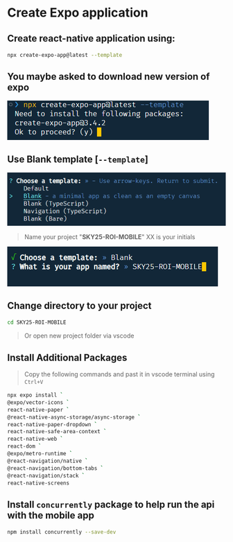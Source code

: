 # Create Expo application

## Create react-native application using:

```bash
npx create-expo-app@latest --template
```

## You maybe asked to download new version of **expo**

![a1](Images/JH_2025-06-01-20-32-06.png)

## Use **Blank** template [`--template`]

![a2](Images/JH_2025-06-01-20-33-19.png)

> Name your project "**SKY25-ROI-MOBILE**" XX is your initials

![a3](Images/JH_2025-06-01-20-34-57.png)

## Change directory to your project

```bash
cd SKY25-ROI-MOBILE
```

> Or open new project folder via vscode

## Install Additional Packages

> Copy the following commands and past it in vscode  terminal using `Ctrl+V`

```bash
npx expo install `
@expo/vector-icons `
react-native-paper `
@react-native-async-storage/async-storage `
react-native-paper-dropdown `
react-native-safe-area-context `
react-native-web `
react-dom `
@expo/metro-runtime `
@react-navigation/native `
@react-navigation/bottom-tabs `
@react-navigation/stack `
react-native-screens
```

## Install `concurrently` package to help run the api with the mobile app

```bash
npm install concurrently --save-dev
```
